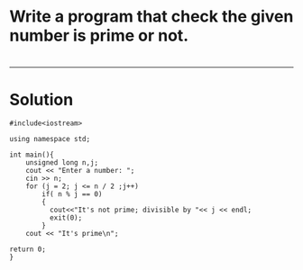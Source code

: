 # Write a program that check the given number is prime or not.
#
---
# Solution

    #include<iostream>
    
    using namespace std;

    int main(){
        unsigned long n,j;
        cout << "Enter a number: ";
        cin >> n;
        for (j = 2; j <= n / 2 ;j++)
            if( n % j == 0)
            {
              cout<<"It's not prime; divisible by "<< j << endl;
              exit(0);
            }
        cout << "It's prime\n";
   
    return 0;
    }
